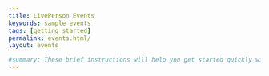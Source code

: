 ```yaml
---
title: LivePerson Events
keywords: sample events
tags: [getting_started]
permalink: events.html/
layout: events

#summary: These brief instructions will help you get started quickly with the theme. The other topics in this help provide additional information and detail about working with other aspects of this theme and Jekyll.
---
```


